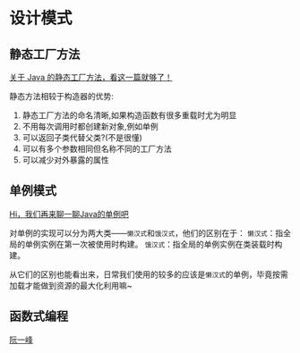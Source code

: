 # 设计模式



## 静态工厂方法

[关于 Java 的静态工厂方法，看这一篇就够了！](https://juejin.cn/post/6844903517447012366)

静态方法相较于构造器的优势:

1. 静态工厂方法的命名清晰,如果构造函数有很多重载时尤为明显
2. 不用每次调用时都创建新对象,例如单例
3. 可以返回子类代替父类?(不是很懂)
4. 可以有多个参数相同但名称不同的工厂方法
5. 可以减少对外暴露的属性

## 单例模式

[Hi，我们再来聊一聊Java的单例吧](https://www.jianshu.com/p/eb30a388c5fc)

对单例的实现可以分为两大类——`懒汉式`和`饿汉式`，他们的区别在于：
 `懒汉式`：指全局的单例实例在第一次被使用时构建。
 `饿汉式`：指全局的单例实例在类装载时构建。

从它们的区别也能看出来，日常我们使用的较多的应该是`懒汉式`的单例，毕竟按需加载才能做到资源的最大化利用嘛~

## 函数式编程

[阮一峰](https://www.ruanyifeng.com/blog/2012/04/functional_programming.html)
